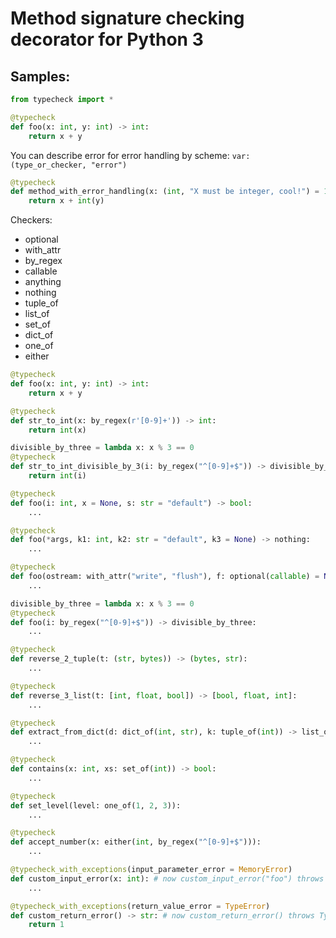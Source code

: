 # Method signature checking decorator for Python 3

## Samples:

```python
from typecheck import *
```

```python
@typecheck
def foo(x: int, y: int) -> int:
    return x + y
```

You can describe error for error handling by scheme: `var: (type_or_checker, "error")`

```python
@typecheck
def method_with_error_handling(x: (int, "X must be integer, cool!") = 1, y: (str, 'Y must be string') = '') -> int:
    return x + int(y)
```

Checkers:
- optional
- with_attr
- by_regex 
- callable
- anything
- nothing
- tuple_of
- list_of
- set_of
- dict_of
- one_of 
- either
    
```python
@typecheck
def foo(x: int, y: int) -> int:
    return x + y
```

```python
@typecheck
def str_to_int(x: by_regex(r'[0-9]+')) -> int:
    return int(x)
```

```python
divisible_by_three = lambda x: x % 3 == 0
@typecheck
def str_to_int_divisible_by_3(i: by_regex("^[0-9]+$")) -> divisible_by_three:
    return int(i)
```



```python
@typecheck
def foo(i: int, x = None, s: str = "default") -> bool:
    ...
```

```python
@typecheck
def foo(*args, k1: int, k2: str = "default", k3 = None) -> nothing:
    ...
```

```python
@typecheck
def foo(ostream: with_attr("write", "flush"), f: optional(callable) = None):
    ...
```

```python
divisible_by_three = lambda x: x % 3 == 0
@typecheck
def foo(i: by_regex("^[0-9]+$")) -> divisible_by_three:
    ...
```

```python
@typecheck
def reverse_2_tuple(t: (str, bytes)) -> (bytes, str):
    ...
```

```python
@typecheck
def reverse_3_list(t: [int, float, bool]) -> [bool, float, int]:
    ...
```

```python
@typecheck
def extract_from_dict(d: dict_of(int, str), k: tuple_of(int)) -> list_of(str):
    ...
```

```python
@typecheck
def contains(x: int, xs: set_of(int)) -> bool:
    ...
```

```python
@typecheck
def set_level(level: one_of(1, 2, 3)):
    ...
```

```python
@typecheck
def accept_number(x: either(int, by_regex("^[0-9]+$"))):
    ...

```

```python
@typecheck_with_exceptions(input_parameter_error = MemoryError)
def custom_input_error(x: int): # now custom_input_error("foo") throws MemoryError
    ...
```

```python
@typecheck_with_exceptions(return_value_error = TypeError)
def custom_return_error() -> str: # now custom_return_error() throws TypeError
    return 1
```
